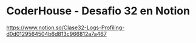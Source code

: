 # CoderHouse - Desafio 32 en Notion
https://www.notion.so/Clase32-Logs-Profiling-d0d0129564504b6d813c966812a7a467
